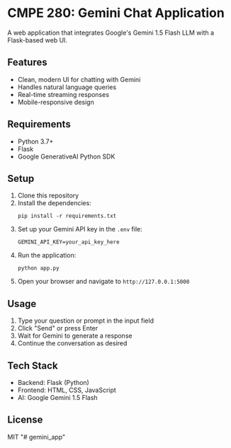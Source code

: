 # CMPE 280: Gemini Chat Application

A web application that integrates Google's Gemini 1.5 Flash LLM with a Flask-based web UI.

## Features

- Clean, modern UI for chatting with Gemini
- Handles natural language queries
- Real-time streaming responses
- Mobile-responsive design

## Requirements

- Python 3.7+
- Flask
- Google GenerativeAI Python SDK

## Setup

1. Clone this repository
2. Install the dependencies:
   ```
   pip install -r requirements.txt
   ```
3. Set up your Gemini API key in the `.env` file:
   ```
   GEMINI_API_KEY=your_api_key_here
   ```
4. Run the application:
   ```
   python app.py
   ```
5. Open your browser and navigate to `http://127.0.0.1:5000`

## Usage

1. Type your question or prompt in the input field
2. Click "Send" or press Enter
3. Wait for Gemini to generate a response
4. Continue the conversation as desired

## Tech Stack

- Backend: Flask (Python)
- Frontend: HTML, CSS, JavaScript
- AI: Google Gemini 1.5 Flash

## License

MIT "# gemini_app" 
